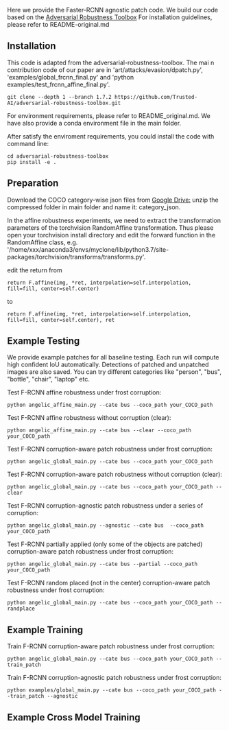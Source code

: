 Here we provide the Faster-RCNN agnostic patch code.
We build our code based on the [Adversarial Robustness Toolbox](https://github.com/Trusted-AI/adversarial-robustness-toolbox) 
For installation guidelines, please refer to README-original.md

## Installation
This code is adapted from the adversarial-robustness-toolbox. The mai n contribution code of our paper are in 'art/attacks/evasion/dpatch.py', 'examples/global_frcnn_final.py' and 'python examples/test_frcnn_affine_final.py'.

```
git clone --depth 1 --branch 1.7.2 https://github.com/Trusted-AI/adversarial-robustness-toolbox.git
```

For environment requirements, please refer to README_original.md. We have also provide a conda environment file in the main folder.

After satisfy the enviroment requirements, you could install the code with command line:
```
cd adversarial-robustness-toolbox
pip install -e .
```

## Preparation
Download the COCO category-wise json files from [Google Drive:](https://drive.google.com/file/d/1rJLqXY4tUAGGjG82stwHoCapfSTf3p_y/view?usp=share_link)
unzip the compressed folder in main folder and name it: category_json.

In the affine robustness experiments, we need to extract the transformation parameters of the torchvision RandomAffine transformation. Thus please open your torchvision install directory and edit the forward function in the RandomAffine class, e.g. '/home/xxx/anaconda3/envs/myclone/lib/python3.7/site-packages/torchvision/transforms/transforms.py'. 

edit the return from 

```
return F.affine(img, *ret, interpolation=self.interpolation, fill=fill, center=self.center)
```

to 

```
return F.affine(img, *ret, interpolation=self.interpolation, fill=fill, center=self.center), ret
```

## Example Testing
We provide example patches for all baseline testing. Each run will compute high confident IoU automatically. Detections of patched and unpatched images are also saved. You can try different categories like "person", "bus", "bottle", "chair", "laptop" etc.

Test F-RCNN affine robustness under frost corruption:
```
python angelic_affine_main.py --cate bus --coco_path your_COCO_path
```

Test F-RCNN affine robustness without corruption (clear):
```
python angelic_affine_main.py --cate bus --clear --coco_path your_COCO_path
```

Test F-RCNN corruption-aware patch robustness under frost corruption:
```
python angelic_global_main.py --cate bus --coco_path your_COCO_path
```


Test F-RCNN corruption-aware patch robustness without corruption (clear):
```
python angelic_global_main.py --cate bus --coco_path your_COCO_path --clear
```

Test F-RCNN corruption-agnostic patch robustness under a series of corruption:
```
python angelic_global_main.py --agnostic --cate bus  --coco_path your_COCO_path 
```

Test F-RCNN partially applied (only some of the objects are patched) corruption-aware patch robustness under frost corruption:
```
python angelic_global_main.py --cate bus --partial --coco_path your_COCO_path 
```

Test F-RCNN random placed (not in the center) corruption-aware patch robustness under frost corruption:
```
python angelic_global_main.py --cate bus --coco_path your_COCO_path --randplace 
```

## Example Training
Train F-RCNN corruption-aware patch robustness under frost corruption:
```
python angelic_global_main.py --cate bus --coco_path your_COCO_path --train_patch 
```

Train F-RCNN corruption-agnostic patch robustness under frost corruption:
```
python examples/global_main.py --cate bus --coco_path your_COCO_path --train_patch --agnostic
```

## Example Cross Model Training

